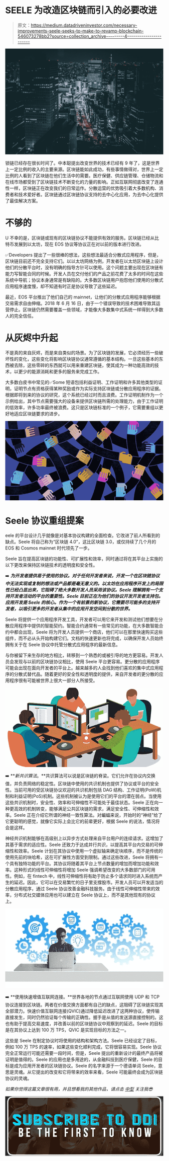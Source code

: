 # SEELE 为改造区块链而引入的必要改进

> 原文：<https://medium.datadriveninvestor.com/necessary-improvements-seele-seeks-to-make-to-revamp-blockchain-546073278bb2?source=collection_archive---------4----------------------->

![](img/64358f78d0937c6ba9bf36351c4bab21.png)

锁链已经存在很长时间了。中本聪提出改变世界的技术已经有 9 年了，这是世界上一定比例的收入的主要来源。区块链能如此成功，有些事情做得对，世界上一定比例的人看到了区块链在他们生活中的需要。医疗保健、供应链管理、仓储物流和在线市场都受到了区块链技术不断变化的力量的影响。正如互联网彻底改变了连通性一样，区块链正在改变我们的日常运作。分散运营的优势吸引着大多数机构、消费者和技术爱好者。区块链通过区块链协议支持的去中心化应用，为去中心化提供了最佳解决方案。

# 不够的

U 不幸的是，区块链或现有的区块链协议不能提供有效的服务。区块链已经从比特币发展到以太坊，现在 EOS 协议等协议正在对以前的版本进行改进。

✅Developers 提出了一些很棒的想法，这些想法最适合分散式应用程序，但是，区块链目前还不完全支持它们。以以太坊网络为例，开发者在以太坊区块链上设计他们的分散平台时，没有明确的指导方针可以使用。这个问题主要出现在区块链有能力写智能合同的时候。开发人员在交付他们的产品之前花费了太多的时间在这些系统中导航；协议本身通常是有缺陷的。大多数区块链用户抱怨他们使用的分散式应用程序速度慢，却不知道有时正是协议导致了这些延迟。

最近，EOS 平台推出了他们自己的 mainnet，让他们的分散式应用程序能够根据交易需求自由伸缩。2018 年 6 月 16 日，由于一个错误导致的技术困难导致其运营停止。区块链仍然需要覆盖一些领域，才能像大多数集中式系统一样得到大多数人的完全信任。

# 从灰烬中升起

不是真的来自灰烬，而是来自类似的场景。为了区块链的发展，它必须经历一些破坏性的变化，这些变化将影响区块链协议通常遵循的基本结构。一旦这些基本的东西被去除，这些零碎的东西就可以用来重建区块链，使其成为一种功能高效的技术，以更少的能源消耗和更多的服务来完成工作。

大多数白皮书中常见的✅Some 短语包括利益证明、工作证明和许多其他类型的证明，证明节点有资格获得某种奖励或作为实际支持区块链或分散应用程序的证据。根据即将到来的协议的研究，这个系统已经过时而且浪费。工作证明机制作为一个示例给出，其中节点需要强大的设备来提供区块链所需的处理能力，由于工作证明的低效率，许多功率最终被浪费。这只是区块链标准的一个例子，它需要重组以更好地适应区块链要求的进步。

![](img/45dfa8fdb9366441349e91d864cc850a.png)

# Seele 协议重组提案

eele 的平台设计几乎就像是对基本协议构建的全面检查。它改进了前人所看到的缺点。Seele 将自己称为“区块链 4.0”，这比区块链 3.0，或仅持续了几个月的 EOS 和 Cosmos mainnet 时代领先了一步。

Seele 旨在提高区块链的功能性、可扩展性和效率，同时通过将在其平台上实施的以下更改来保持区块链技术的透明度和安全性。

➡️ ***为开发者提供易于使用的协议。对于任何开发者来说，开发一个在区块链协议中无法实现或复制的想法或产品都是毫无意义的。以太坊在应用程序开发上的局限性已经凸显出来，它阻碍了绝大多数开发人员采用该协议。Seele 理解拥有一个支持开发者活动的平台的重要性。Seele 目前正在为他们的协议开发开发者支持包。应用开发是 Seele 的核心。作为一个有前景的新协议，它需要尽可能多的支持开发者，以吸引更多的开发者从集中的应用开发空间到分散的世界。***

Seele 将提供一个应用程序开发工具，开发者可以用它来开发和测试他们想要在分散应用程序中提供的智能契约。智能合约通常有一些常见的功能，在大多数智能合约中都会出现，Seele 将为开发人员提供一个商店，他们可以在那里快速购买这些组件，而不必从头开始构建它们。文档的快速更新也将完成，以确保开发人员始终拥有关于在 Seele 协议中托管分散式应用程序的最新信息。

与你被留下来生存的地方相比，转移到一个熟悉的或被引导的地方更容易。开发人员会发现与以前的区块链协议相比，使用 Seele 平台更容易。更分散的应用程序可能会出现在面向开发者的平台上。越来越多的人会找到他们喜欢的集中式应用程序的分散式替代品。随着更好的安全性和透明度的提供，来自开发者的更分散的应用程序很有可能被世界上很大一部分人所接受。

![](img/92f0932b3070e8953b38a10fe1aa124a.png)

➡️ ***新共识算法*。**共识算法可以说是区块链的脊梁。它们允许在协议内交换值，并负责网络的稳定性。区块链中使用的共识机制也提供了协议或平台的安全性。当前可用的受区块链协议欢迎的共识机制包括 DAG 结构、工作证明(PoW)机制和利益证明(PoS)机制。这些机制被认为是使用它们的平台的潜在弱点。当使用这些共识机制时，安全性、效率和可伸缩性不可能处于最佳状态。Seele 正在向一种更高效的机制转变，能够满足公共区块链的需求，满足安全性、可伸缩性和效率。Seele 正在介绍它所谓的神经一致性算法。对蝙蝠来说，开始时的“神经”给了它更聪明的感觉，就像它实际上会比它的前辈更好，根据 Seele 的说法，情况将会是这样。

神经共识机制能够在高级别上以异步方式处理来自平台用户的连续请求。这增加了其基于需求的适应性。Seele 还致力于达成并行共识，以提高其平台内交易的可伸缩性和效率。Seele 计划在其协议中使用一个虚拟轴来确定块顺序，而不是传统的使用先前的块哈希，这在可扩展性方面受到限制。通过这些改进，Seele 将拥有一个具有独特功能的平台。其协议将随着其平台上节点数量的增加而增加功能和效率。这种形式的线性可伸缩性将增加 Seele 强调希望改变的大多数部门的可用性。例如，在 fintech 中，线性可伸缩性将有助于防止多个请求同时进入系统而产生的延迟。因此，它可以在交易繁忙的日子里支撑股市。开发人员可以开发适当的分散应用程序，通过 Seele 协议改善金融科技服务。由于线性可伸缩性带来的效率，分布式社交媒体应用也可以建立在 Seele 协议上，而不是其他现有的协议上。

![](img/7032d1a201bb9d7b21fcb30a306771b0.png)

➡️ **使用快速增值互联网连接。**世界各地的节点通过互联网使用 UDP 和 TCP 协议连接到区块链。两者在价值交换方面都有自己的缺点，这阻碍了区块链实现其全部潜力。快速价值互联网连接(QVIC)通过降低延迟改进了这两种协议，使传输直接发生，同时仍然验证每个传输的正确性。握手是从值的发送源直接控制的。这也有助于提高交易速度，并改善以前的区块链协议中观察到的延迟。Seele 的目标是在其协议上达到 100 万 TPS，QVIC 是实现目标的方法之一。

这些是 Seele 在制定协议时将使用的结构和架构方法。Seele 已经设定了目标，例如 100 万 TPS 的速率，如果这些变化顺利完成，它将很容易实现。Seele 协议完全正常运行可能还需要一段时间，但是，Seele 提出的重新设计的最终产品将被证明是值得的。Seele 的应用也是多用途的，从金融科技到医疗保健，Seele 的目标是成为应用开发者的区块链协议。Seele 的名字来源于一个德语单词 Seele，意思是灵魂。从它提出的改变和它将带来的效率来看，Seele 可能最终会成为区块链协议的灵魂。

*如果你觉得这篇文章很有用，并且想看我的其他作品，请点击* [*中型*](https://medium.com/@salmanmiah) *关注我😎*

[![](img/5d8c5ec6286a964e14c1b78ad6158874.png)](http://eepurl.com/dw5NFP)